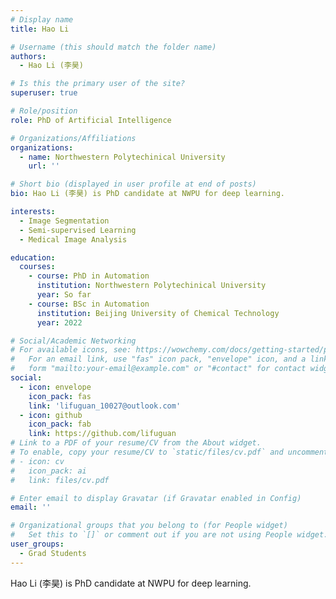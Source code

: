 ```yaml
---
# Display name
title: Hao Li

# Username (this should match the folder name)
authors:
  - Hao Li (李昊)

# Is this the primary user of the site?
superuser: true

# Role/position
role: PhD of Artificial Intelligence

# Organizations/Affiliations
organizations:
  - name: Northwestern Polytechinical University
    url: ''

# Short bio (displayed in user profile at end of posts)
bio: Hao Li (李昊) is PhD candidate at NWPU for deep learning.

interests:
  - Image Segmentation
  - Semi-supervised Learning
  - Medical Image Analysis

education:
  courses:
    - course: PhD in Automation
      institution: Northwestern Polytechinical University
      year: So far
    - course: BSc in Automation
      institution: Beijing University of Chemical Technology
      year: 2022

# Social/Academic Networking
# For available icons, see: https://wowchemy.com/docs/getting-started/page-builder/#icons
#   For an email link, use "fas" icon pack, "envelope" icon, and a link in the
#   form "mailto:your-email@example.com" or "#contact" for contact widget.
social:
  - icon: envelope
    icon_pack: fas
    link: 'lifuguan_10027@outlook.com'
  - icon: github
    icon_pack: fab
    link: https://github.com/lifuguan
# Link to a PDF of your resume/CV from the About widget.
# To enable, copy your resume/CV to `static/files/cv.pdf` and uncomment the lines below.
# - icon: cv
#   icon_pack: ai
#   link: files/cv.pdf

# Enter email to display Gravatar (if Gravatar enabled in Config)
email: ''

# Organizational groups that you belong to (for People widget)
#   Set this to `[]` or comment out if you are not using People widget.
user_groups:
  - Grad Students
---
```


Hao Li (李昊) is PhD candidate at NWPU for deep learning.